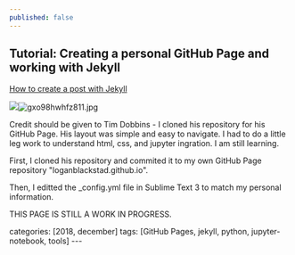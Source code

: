 ```yaml
---
published: false
---
```


## Tutorial: Creating a personal GitHub Page and working with Jekyll

[How to create a post with Jekyll](https://www.youtube.com/watch?v=E0RbrYSMw3g "How to create a post with Jekyll")

![]({{site.baseurl}}/_posts/gxo98hwhfz811.jpg)![gxo98hwhfz811.jpg]({{site.baseurl}}/_posts/gxo98hwhfz811.jpg)



Credit should be given to Tim Dobbins - I cloned his repository for his GitHub Page. His layout was simple and easy to navigate.  I had to do a little leg work to understand html, css, and jupyter ingration. I am still learning.


First, I cloned his repository and commited it to my own GitHub Page repository "loganblackstad.github.io".

Then, I editted the _config.yml file in Sublime Text 3 to match my personal information.

THIS PAGE IS STILL A WORK IN PROGRESS.




categories: [2018, december] tags: [GitHub Pages, jekyll, python, jupyter-notebook, tools] ---
